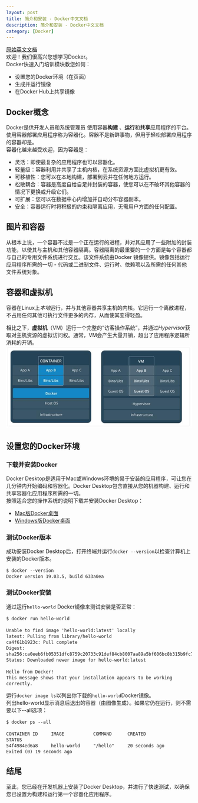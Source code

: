```yaml
---
layout: post
title: 简介和安装 - Docker中文文档
description: 简介和安装 - Docker中文文档
category: [Docker]
---
```

[原始英文文档](https://docs.docker.com/get-started/part1)  
欢迎！我们很高兴您想学习Docker。  
Docker快速入门培训模块教您如何：
* 设置您的Docker环境（在页面）  
* 生成并运行镜像
* 在Docker Hub上共享镜像

## Docker概念
Docker是供开发人员和系统管理员 使用容器**构建** 、**运行**和**共享**应用程序的平台。使用容器部署应用程序称为容器化。容器不是新鲜事物，但用于轻松部署应用程序的容器却是。  
容器化越来越受欢迎，因为容器是：  
* 灵活：即使最复杂的应用程序也可以容器化。
* 轻量级：容器利用并共享了主机内核，在系统资源方面比虚拟机更有效。
* 可移植性：您可以在本地构建，部署到云并在任何地方运行。
* 松散耦合：容器是高度自给自足并封装的容器，使您可以在不破坏其他容器的情况下更换或升级它们。
* 可扩展：您可以在数据中心内增加并自动分布容器副本。
* 安全：容器运行时将积极的约束和隔离应用，无需用户方面的任何配置。  

## 图片和容器
从根本上说，一个容器不过是一个正在运行的进程，并对其应用了一些附加的封装功能，以使其与主机和其他容器隔离。容器隔离的最重要的一个方面是每个容器都与自己的专用文件系统进行交互。该文件系统由Docker 镜像提供。镜像包括运行应用程序所需的一切 - 代码或二进制文件、运行时、依赖项以及所需的任何其他文件系统对象。  
## 容器和虚拟机  
容器在Linux上*本地*运行，并与其他容器共享主机的内核。它运行一个离散进程，不占用任何其他可执行文件更多的内存，从而使其变得轻盈。  

相比之下，**虚拟机**（VM）运行一个完整的“访客操作系统”，并通过*Hypervisor*获取对主机资源的虚拟访问权。通常，VM会产生大量开销，超出了应用程序逻辑所消耗的开销。 
![容器与虚拟机](/static/image/2020/07/20200714145519.jpg)  
## 设置您的Docker环境
### 下载并安装Docker 
Docker Desktop是适用于Mac或Windows环境的易于安装的应用程序，可让您在几分钟内开始编码和容器化。Docker Desktop包含直接从您的机器构建、运行和共享容器化应用程序所需的一切。  
按照适合您的操作系统的说明下载并安装Docker Desktop：  
* [Mac版Docker桌面](https://docs.docker.com/docker-for-mac/install/)
* [Windows版Docker桌面](https://docs.docker.com/docker-for-windows/install/)  

### 测试Docker版本
成功安装Docker Desktop后，打开终端并运行`docker --version`以检查计算机上安装的Docker版本。
```
$ docker --version
Docker version 19.03.5, build 633a0ea
```
### 测试Docker安装
通过运行`hello-world` Docker镜像来测试安装是否正常：  
```
$ docker run hello-world

Unable to find image 'hello-world:latest' locally
latest: Pulling from library/hello-world
ca4f61b1923c: Pull complete
Digest: sha256:ca0eeb6fb05351dfc8759c20733c91def84cb8007aa89a5bf606bc8b315b9fc7
Status: Downloaded newer image for hello-world:latest

Hello from Docker!
This message shows that your installation appears to be working correctly.
```
运行`docker image ls`以列出你下载的`hello-world`Docker镜像。  
列出hello-world显示消息后退出的容器（由图像生成）。如果它仍在运行，则不需要以下--all选项：
```
$ docker ps --all

CONTAINER ID     IMAGE           COMMAND      CREATED            STATUS
54f4984ed6a8     hello-world     "/hello"     20 seconds ago     Exited (0) 19 seconds ago
```
## 结尾
至此，您已经在开发机器上安装了Docker Desktop，并进行了快速测试，以确保您已设置为构建和运行第一个容器化应用程序。